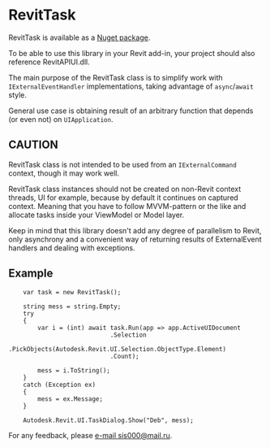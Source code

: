 # RevitTask

RevitTask is available as a [Nuget package](https://www.nuget.org/packages/RevitTask).

To be able to use this library in your Revit add-in, your project should also reference RevitAPIUI.dll.

The main purpose of the RevitTask class is to simplify work with `IExternalEventHandler` implementations,
taking advantage of `async`/`await` style.

General use case is obtaining result of an arbitrary function that depends (or even not) on `UIApplication`.

## CAUTION

RevitTask class is not intended to be used from an `IExternalCommand` context, though it may work well.

RevitTask class instances should not be created on non-Revit context threads, UI for example, because by default 
it continues on captured context. Meaning that you have to follow MVVM-pattern or the like and allocate tasks 
inside your ViewModel or Model layer.

Keep in mind that this library doesn't add any degree of parallelism to Revit, only asynchrony and 
a convenient way of returning results of ExternalEvent handlers and dealing with exceptions.

## Example

```
    var task = new RevitTask();

    string mess = string.Empty;
    try
    {
        var i = (int) await task.Run(app => app.ActiveUIDocument
                            .Selection
                            .PickObjects(Autodesk.Revit.UI.Selection.ObjectType.Element)
                            .Count);

        mess = i.ToString();
    }
    catch (Exception ex)
    {
        mess = ex.Message;
    }

    Autodesk.Revit.UI.TaskDialog.Show("Deb", mess);
```

For any feedback, please [e-mail sis000@mail.ru](mailto:sis000@mail.ru).

